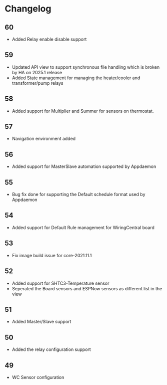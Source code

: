 # Changelog
## 60

- Added Relay enable disable support

## 59

- Updated API view to support synchronous file handling which is broken by HA on 2025.1 release
- Added State management for managing the heater/cooler and transformer/pump relays

## 58

- Added support for Multiplier and Summer for sensors on thermostat.

## 57

- Navigation environment added

## 56

- Added support for MasterSlave automation supported by Appdaemon

## 55

- Bug fix done for supporting the Default schedule format used by Appdaemon

## 54

- Added support for Default Rule management for WiringCentral board

## 53

- Fix image build issue for core-2021.11.1

## 52

- Added support for SHTC3-Temperature sensor
- Seperated the Board sensors and ESPNow sensors as different list in the view

## 51

- Added Master/Slave support


## 50

- Added the relay configuration support

## 49

- WC Sensor configuration